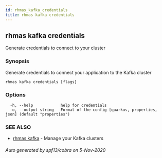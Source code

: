 ```yaml
---
id: rhmas_kafka_credentials
title: rhmas kafka credentials
---
```


## rhmas kafka credentials

Generate credentials to connect to your cluster

### Synopsis

Generate credentials to connect your application to the Kafka cluster

```
rhmas kafka credentials [flags]
```

### Options

```
  -h, --help            help for credentials
  -o, --output string   Format of the config [quarkus, properties, json] (default "properties")
```

### SEE ALSO

* [rhmas kafka](rhmas_kafka.md)	 - Manage your Kafka clusters

###### Auto generated by spf13/cobra on 5-Nov-2020
